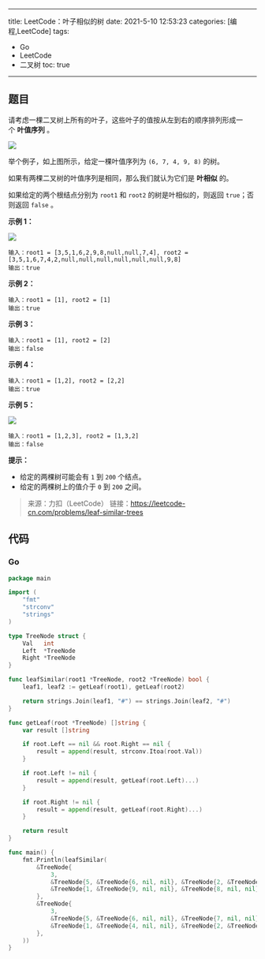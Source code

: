 ----
title: LeetCode：叶子相似的树
date: 2021-5-10 12:53:23
categories: [编程,LeetCode]
tags: 
- Go
- LeetCode
- 二叉树
toc: true
----

## 题目

请考虑一棵二叉树上所有的叶子，这些叶子的值按从左到右的顺序排列形成一个 **叶值序列** 。

![](https://s.flc.io/2021-05-10-12-54-15.png)

举个例子，如上图所示，给定一棵叶值序列为 `(6, 7, 4, 9, 8)` 的树。

如果有两棵二叉树的叶值序列是相同，那么我们就认为它们是 **叶相似** 的。

如果给定的两个根结点分别为 `root1` 和 `root2` 的树是叶相似的，则返回 `true`；否则返回 `false` 。

<!-- more -->

**示例 1：**

![](https://s.flc.io/2021-05-10-12-55-06.jpg)

```
输入：root1 = [3,5,1,6,2,9,8,null,null,7,4], root2 = [3,5,1,6,7,4,2,null,null,null,null,null,null,9,8]
输出：true
```

**示例 2：**

```
输入：root1 = [1], root2 = [1]
输出：true
```

**示例 3：**

```
输入：root1 = [1], root2 = [2]
输出：false
```

**示例 4：**

```
输入：root1 = [1,2], root2 = [2,2]
输出：true
```

**示例 5：**

![](https://s.flc.io/2021-05-10-12-55-32.jpg)

```
输入：root1 = [1,2,3], root2 = [1,3,2]
输出：false
```

**提示：**

- 给定的两棵树可能会有 `1` 到 `200` 个结点。
- 给定的两棵树上的值介于 `0` 到 `200` 之间。

> 来源：力扣（LeetCode）
> 链接：https://leetcode-cn.com/problems/leaf-similar-trees

## 代码

### Go

```go
package main

import (
	"fmt"
	"strconv"
	"strings"
)

type TreeNode struct {
	Val   int
	Left  *TreeNode
	Right *TreeNode
}

func leafSimilar(root1 *TreeNode, root2 *TreeNode) bool {
	leaf1, leaf2 := getLeaf(root1), getLeaf(root2)

	return strings.Join(leaf1, "#") == strings.Join(leaf2, "#")
}

func getLeaf(root *TreeNode) []string {
	var result []string

	if root.Left == nil && root.Right == nil {
		result = append(result, strconv.Itoa(root.Val))
	}

	if root.Left != nil {
		result = append(result, getLeaf(root.Left)...)
	}

	if root.Right != nil {
		result = append(result, getLeaf(root.Right)...)
	}

	return result
}

func main() {
	fmt.Println(leafSimilar(
		&TreeNode{
			3,
			&TreeNode{5, &TreeNode{6, nil, nil}, &TreeNode{2, &TreeNode{7, nil, nil}, &TreeNode{4, nil, nil}}},
			&TreeNode{1, &TreeNode{9, nil, nil}, &TreeNode{8, nil, nil}},
		},
		&TreeNode{
			3,
			&TreeNode{5, &TreeNode{6, nil, nil}, &TreeNode{7, nil, nil}},
			&TreeNode{1, &TreeNode{4, nil, nil}, &TreeNode{2, &TreeNode{9, nil, nil}, &TreeNode{8, nil, nil}}},
		},
	))
}
```